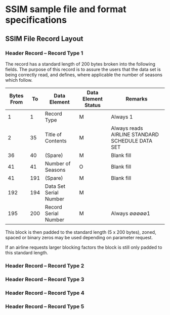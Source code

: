 # SSIM sample file and format specifications

## SSIM File Record Layout 

### Header Record – Record Type 1

The record has a standard length of 200 bytes broken into the following fields. The purpose of this record is to assure the users that the data set is being correctly read, and defines, where applicable the number of seasons which follow. 

| Bytes From  | To  | Data Element            | Data Element Status  | Remarks                                          |
| ----------- | --- | ----------------------- | -------------------- | ------------------------------------------------ |
| 1           | 1   | Record Type             | M                    | Always 1                                         |
| 2           | 35  | Title of Contents       | M                    | Always reads AIRLINE STANDARD SCHEDULE DATA SET  |
| 36          | 40  | (Spare)                 | M                    | Blank fill                                       |
| 41          | 41  | Number of Seasons       | O                    | Blank fill                                       |
| 41          | 191 | (Spare)                 | M                    | Blank fill                                       |
| 192         | 194 | Data Set Serial Number  | M                    |                                                  |
| 195         | 200 | Record Serial Number    | M                    | Always ∅∅∅∅∅1                                    |

This block is then padded to the standard length (5 x 200 bytes), zoned, spaced or binary zeros may be used depending on parameter request.

If an airline requests larger blocking factors the block is still only padded to this standard length.

### Header Record – Record Type 2

### Header Record – Record Type 3

### Header Record – Record Type 4

### Header Record – Record Type 5